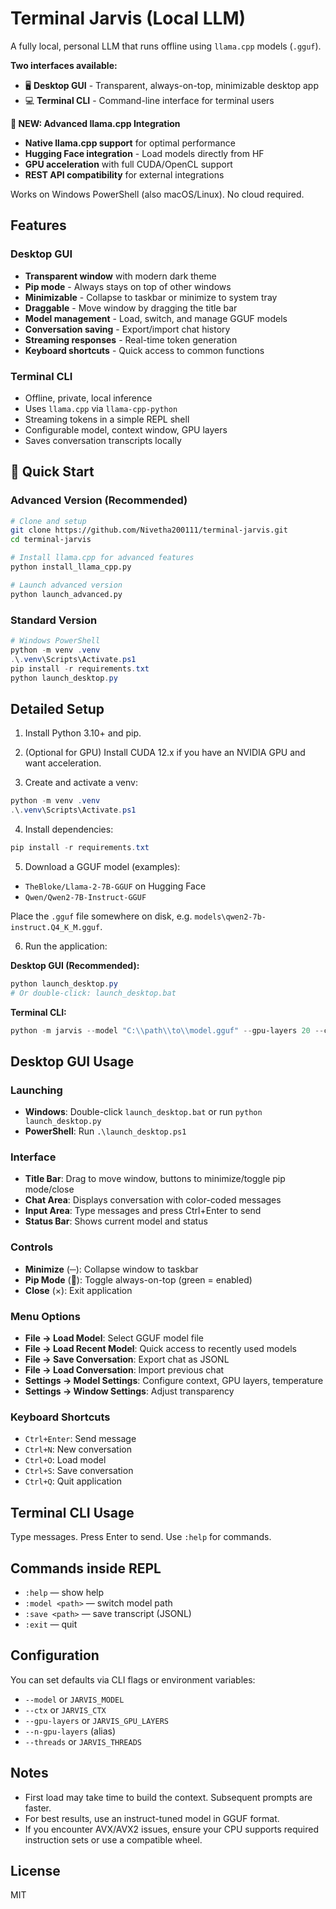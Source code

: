 # Terminal Jarvis (Local LLM)

A fully local, personal LLM that runs offline using `llama.cpp` models (`.gguf`).

**Two interfaces available:**
- 🖥️ **Desktop GUI** - Transparent, always-on-top, minimizable desktop app
- 💻 **Terminal CLI** - Command-line interface for terminal users

**🚀 NEW: Advanced llama.cpp Integration**
- **Native llama.cpp support** for optimal performance
- **Hugging Face integration** - Load models directly from HF
- **GPU acceleration** with full CUDA/OpenCL support
- **REST API compatibility** for external integrations

Works on Windows PowerShell (also macOS/Linux). No cloud required.

## Features

### Desktop GUI
- **Transparent window** with modern dark theme
- **Pip mode** - Always stays on top of other windows
- **Minimizable** - Collapse to taskbar or minimize to system tray
- **Draggable** - Move window by dragging the title bar
- **Model management** - Load, switch, and manage GGUF models
- **Conversation saving** - Export/import chat history
- **Streaming responses** - Real-time token generation
- **Keyboard shortcuts** - Quick access to common functions

### Terminal CLI
- Offline, private, local inference
- Uses `llama.cpp` via `llama-cpp-python`
- Streaming tokens in a simple REPL shell
- Configurable model, context window, GPU layers
- Saves conversation transcripts locally

## 🚀 Quick Start

### **Advanced Version (Recommended)**
```bash
# Clone and setup
git clone https://github.com/Nivetha200111/terminal-jarvis.git
cd terminal-jarvis

# Install llama.cpp for advanced features
python install_llama_cpp.py

# Launch advanced version
python launch_advanced.py
```

### **Standard Version**
```powershell
# Windows PowerShell
python -m venv .venv
.\.venv\Scripts\Activate.ps1
pip install -r requirements.txt
python launch_desktop.py
```

## Detailed Setup

1) Install Python 3.10+ and pip.

2) (Optional for GPU) Install CUDA 12.x if you have an NVIDIA GPU and want acceleration.

3) Create and activate a venv:

```powershell
python -m venv .venv
.\.venv\Scripts\Activate.ps1
```

4) Install dependencies:

```powershell
pip install -r requirements.txt
```

5) Download a GGUF model (examples):

- `TheBloke/Llama-2-7B-GGUF` on Hugging Face
- `Qwen/Qwen2-7B-Instruct-GGUF`

Place the `.gguf` file somewhere on disk, e.g. `models\qwen2-7b-instruct.Q4_K_M.gguf`.

6) Run the application:

**Desktop GUI (Recommended):**
```powershell
python launch_desktop.py
# Or double-click: launch_desktop.bat
```

**Terminal CLI:**
```powershell
python -m jarvis --model "C:\\path\\to\\model.gguf" --gpu-layers 20 --ctx 4096
```

## Desktop GUI Usage

### Launching
- **Windows**: Double-click `launch_desktop.bat` or run `python launch_desktop.py`
- **PowerShell**: Run `.\launch_desktop.ps1`

### Interface
- **Title Bar**: Drag to move window, buttons to minimize/toggle pip mode/close
- **Chat Area**: Displays conversation with color-coded messages
- **Input Area**: Type messages and press Ctrl+Enter to send
- **Status Bar**: Shows current model and status

### Controls
- **Minimize** (─): Collapse window to taskbar
- **Pip Mode** (📌): Toggle always-on-top (green = enabled)
- **Close** (×): Exit application

### Menu Options
- **File → Load Model**: Select GGUF model file
- **File → Load Recent Model**: Quick access to recently used models
- **File → Save Conversation**: Export chat as JSONL
- **File → Load Conversation**: Import previous chat
- **Settings → Model Settings**: Configure context, GPU layers, temperature
- **Settings → Window Settings**: Adjust transparency

### Keyboard Shortcuts
- `Ctrl+Enter`: Send message
- `Ctrl+N`: New conversation
- `Ctrl+O`: Load model
- `Ctrl+S`: Save conversation
- `Ctrl+Q`: Quit application

## Terminal CLI Usage

Type messages. Press Enter to send. Use `:help` for commands.

## Commands inside REPL

- `:help` — show help
- `:model <path>` — switch model path
- `:save <path>` — save transcript (JSONL)
- `:exit` — quit

## Configuration

You can set defaults via CLI flags or environment variables:

- `--model` or `JARVIS_MODEL`
- `--ctx` or `JARVIS_CTX`
- `--gpu-layers` or `JARVIS_GPU_LAYERS`
- `--n-gpu-layers` (alias)
- `--threads` or `JARVIS_THREADS`

## Notes

- First load may take time to build the context. Subsequent prompts are faster.
- For best results, use an instruct-tuned model in GGUF format.
- If you encounter AVX/AVX2 issues, ensure your CPU supports required instruction sets or use a compatible wheel.

## License

MIT
